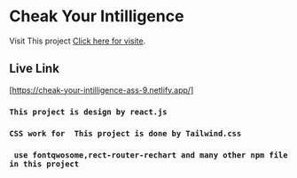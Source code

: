 # Cheak Your Intilligence

 Visit This project [Click here for visite](https://cheak-your-intilligence-ass-9.netlify.app/).

## Live Link

[https://cheak-your-intilligence-ass-9.netlify.app/]

### `This project is design by react.js`
### `CSS work for  This project is done by Tailwind.css`
### ` use fontqwosome,rect-router-rechart and many other npm file in this project`
